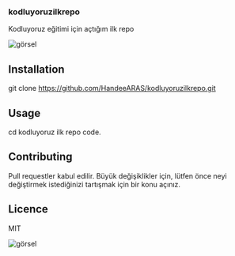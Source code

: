 ### kodluyoruzilkrepo
Kodluyoruz eğitimi için açtığım ilk repo

![görsel](https://user-images.githubusercontent.com/129297833/229367586-e7af0d05-ea23-4936-b231-688557f0cba3.png)

## Installation
git clone https://github.com/HandeeARAS/kodluyoruzilkrepo.git
## Usage 
cd kodluyoruz ilk repo
code.
## Contributing
Pull requestler kabul edilir. Büyük değişiklikler için, lütfen önce neyi değiştirmek istediğinizi tartışmak için bir konu açınız.
## Licence
MIT

![görsel](https://user-images.githubusercontent.com/129297833/229367753-9588013c-650b-49dd-8443-327a008206c9.png)
